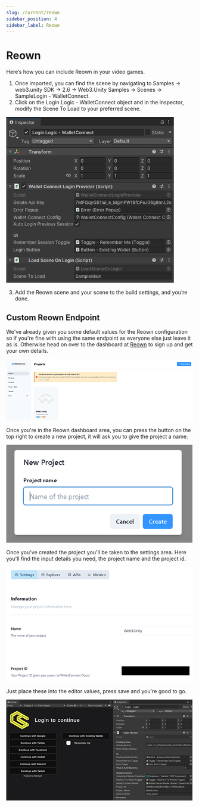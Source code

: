 ```yaml
---
slug: /current/reown
sidebar_position: 4
sidebar_label: Reown
---
```


# Reown

Here’s how you can include Reown in your video games.

1. Once imported, you can find the scene by navigating to Samples → web3.unity SDK → 2.6 → Web3.Unity Samples → Scenes → SampleLogin - WalletConnect.
2. Click on the Login Logic - WalletConnect object and in the inspector, modify the Scene To Load to your preferred scene.

![](assets/wallets/wallet-connect/wallet-connect-login-logic.png)

3. Add the Reown scene and your scene to the build settings, and you’re done.

## Custom Reown Endpoint

We've already given you some default values for the Reown configuration so if you're fine with using the same endpoint as everyone else just leave it as is. Otherwise head on over to the dashboard at [Reown](https://cloud.walletconnect.com/sign-in) to sign up and get your own details.

![](assets/wallets/wallet-connect/wallet-connect-dash.png)

Once you're in the Reown dashboard area, you can press the button on the top right to create a new project, it will ask you to give the project a name.

![](assets/wallets/wallet-connect/wallet-connect-new-project.png)

Once you've created the project you'll be taken to the settings area. Here you'll find the input details you need, the project name and the project id.

![](assets/wallets/wallet-connect/wallet-connect-project-id.png)

Just place these into the editor values, press save and you're good to go.

![](assets/wallets/wallet-connect/wallet-connect-info.png)
